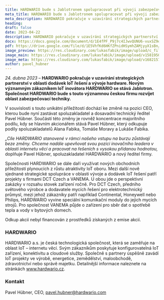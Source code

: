 ```yaml
---
title: HARDWARIO bude s Jablotronem spolupracovat při vývoji zabezpečovacích systémů a na pozici CEO se posouvá spoluzakladatel Pavel Hübner 
meta_title: HARDWARIO bude s Jablotronem spolupracovat při vývoji zabezpečovacích systémů a na pozici CEO se posouvá spoluzakladatel Pavel Hübner 
meta_description: HARDWARIO pokračuje v uzavírání strategických partnerství v oblasti dodávek IoT řešení a vývoje hardware. Novým významným zákazníkem IoT inovátora HARDWARIO se stává Jablotron. Společnost HARDWARIO bude s touto významnou českou firmu rozvíjet oblast zabezpečovací techniky.
heading: 
draft: false
date: 2023-04-22
description: HARDWARIO pokračuje v uzavírání strategických partnerství v oblasti dodávek IoT řešení a vývoje hardware. Novým významným zákazníkem IoT inovátora HARDWARIO se stává Jablotron. Společnost HARDWARIO bude s touto významnou českou firmu rozvíjet oblast zabezpečovací techniky.
docx: https://docs.google.com/document/d/1E4fPF_P9j7c4IJwvQUNU6-vuxSZ9oe0G/edit?usp=sharing&ouid=100979526148034723712&rtpof=true&sd=true
pdf: https://drive.google.com/file/d/1E5VhfKd6HKfZPnidHSymhZAMjyyX1sBn/view?usp=sharing
image_preview: https://res.cloudinary.com/lukasfabik/image/upload/c_fill,h_800,w_800/v1576055326/blog/bigclown-renamed-hardwario/hardwario.jpg
image_main: https://res.cloudinary.com/lukasfabik/image/upload/v1581950249/blog/wide_placeholder.jpg
image_meta: https://res.cloudinary.com/lukasfabik/image/upload/v1682157757/press/2023-04-22-jablotron.cs.png
author: pavel_hubner
---
```


*24. dubna 2023* – **HARDWARIO pokračuje v uzavírání strategických partnerství v oblasti dodávek IoT řešení a vývoje hardware. Novým významným zákazníkem IoT inovátora HARDWARIO se stává Jablotron. Společnost HARDWARIO bude s touto významnou českou firmu rozvíjet oblast zabezpečovací techniky.**

V souvislosti s touto unikátní příležitostí dochází ke změně na pozici CEO, kterou bude nyní zastávat  spoluzakladatel a dosavadní technický ředitel Pavel Hübner. Součástí této změny je rovněž koncentrace majoritního podílu, kdy se hlavním akcionářem stává Pavel Hübner, který odkupuje podíly spoluzakladatelů Alana Fabika, Tomáše Moravy a Lukáše Fabika.

*„Cíle HARDWARIO stanovené v rámci našeho vstupu na burzu zůstávají beze změny. Chceme nadále upevňovat svou pozici inovačního leadera v oblasti internetu věcí a pracovat na řešeních s vysokou přidanou hodnotou,* doplňuje Pavel Hübner, spoluzakladatel HARDWARIO a nový ředitel firmy.

Společnosti HARDWARIO se dále daří využívat nových obchodních příležitostí plynoucích z růstu atraktivity IoT oboru. Mezi další nově sjednané strategické spolupráce v oblasti vývoje a dodávek IoT řešení patří projekty s firmami DCT Czech a VANEMA. U obou jde o perspektivní zakázky v rozsahu stovek zařízení ročně. Pro DCT Czech, předního světového výrobce a dodavatele mycích řešení pro elektrotechnický průmysl, mezi jehož zákazníky patří například Continental, Honeywell nebo Philips, HARDWARIO vyvine speciální komunikační moduly do jejich mycích strojů. Pro společnost VANEMA půjde o zařízení pro sběr dat o spotřebě tepla a vody v bytových domech.

Odkup akcií nebyl financován z prostředků získaných z emise akcií.


### HARDWARIO

HARDWARIO a.s. je česká technologická společnost, která se zaměřuje na oblast IoT – internetu věcí. Svým zákazníkům poskytuje konfigurovatelná IoT zařízení, konektivitu a cloudové služby. Společně s partnery úspěšně zavádí IoT projekty ve výrobě, energetice, zemědělství, maloobchodě, zdravotnictví nebo správě majetku. Detailnější informace naleznete na stránkách www.hardwario.cz.

### Kontakt

Pavel Hübner, CEO, pavel.hubner@hardwario.com
